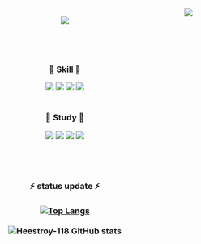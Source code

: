 <div align="right">
  <img src="https://hits.seeyoufarm.com/api/count/incr/badge.svg?url=https%3A%2F%2Fgithub.com%2FHeestroy-118%2Fhit-counter&count_bg=%23FFC5C6&title_bg=%238C8C8C&icon=&icon_color=%23FFC5C6&title=hits&edge_flat=true"/> </div>

<div align="center">
<!-- header -->
<img src="https://capsule-render.vercel.app/api?type=waving&color=0:fce4ec,100:ffcdd2&height=180&fontAlignY=36&section=header&text=🔥%20Heestroy-118%20Github%20🔥&fontSize=38&fontColor=FF7E8B" />

<br>
  
#
  
<br>
  
 <h3> 🐥 Skill 🐥 </h3>
   <img src="https://img.shields.io/badge/c-FFC5C6?style=flat&logo=C&logoColor=white"/>
   <img src="https://img.shields.io/badge/C++-FFC5C6?style=flat-square&logo=cplusplus&logoColor=white"/>
   <img src="https://img.shields.io/badge/HTML5-FFC5C6?style=flat&logo=HTML5&logoColor=white"/>
   <img src="https://img.shields.io/badge/CSS3-FFC5C6?style=flat&logo=CSS3&logoColor=white"/>
<br>
    
<br>
  
  <h3> 📖 Study 📖 </h3>
    <img src="https://img.shields.io/badge/Java-FFC5C6?style=flat-square&logo=java&logoColor=white"/>
    <img src="https://img.shields.io/badge/HTML5-FFC5C6?style=flat&logo=HTML5&logoColor=white"/>
    <img src="https://img.shields.io/badge/CSS3-FFC5C6?style=flat&logo=CSS3&logoColor=white"/>
    <img src="https://img.shields.io/badge/JavaScript-FFC5C6?style=flat&logo=JavaScript&logoColor=white"/>
<br>
  
#
  
<br>
  
<h3> ⚡ status update ⚡ <h3> 
  
  [![Top Langs](https://github-readme-stats.vercel.app/api/top-langs/?username=Heestroy-118&layout=compact&theme=graywhite&langs_count=10)](https://github.com/anuraghazra/github-readme-stats)<br></br>
  ![Heestroy-118 GitHub stats](https://github-readme-stats.vercel.app/api?username=Heestroy-118&show_icons=true&theme=graywhite)
 

